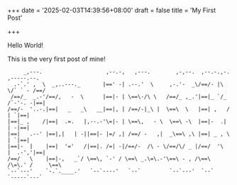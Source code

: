 +++
date = '2025-02-03T14:39:56+08:00'
draft = false
title = 'My First Post'

+++

Hello World!

This is the very first post of mine!

```plain text
     _,---.                    ,--.-,   ,---.        ,-,--.  ,--.-.,-.  ,-----.--.  
  .-`.' ,  \  _,..---._       |==' -| .--.'  \     ,-.'-  _\/==/- |\  \/` ` - /==/  
 /==/_  _.-'/==/,   -  \      |==|- | \==\-/\ \   /==/_ ,_.'|==|_ `/_ /`-'-. -|==|  
/==/-  '..-.|==|   _   _\   __|==|, | /==/-|_\ |  \==\  \   |==| ,   /     | `|==|  
|==|_ ,    /|==|  .=.   |,--.-'\=|- | \==\,   - \  \==\ -\  |==|-  .|      | -|==|  
|==|   .--' |==|,|   | -||==|- |=/ ,| /==/ -   ,|  _\==\ ,\ |==| _ , \     | `|==|  
|==|-  |    |==|  '='   /|==|. /=| -|/==/-  /\ - \/==/\/ _ |/==/  '\  |  .-','|==|  
/==/   \    |==|-,   _`/ \==\, `-' / \==\ _.\=\.-'\==\ - , /\==\ /\=\.' /     \==\  
`--`---'    `-.`.____.'   `--`----'   `--`         `--`---'  `--`       `-----`---` 
```
